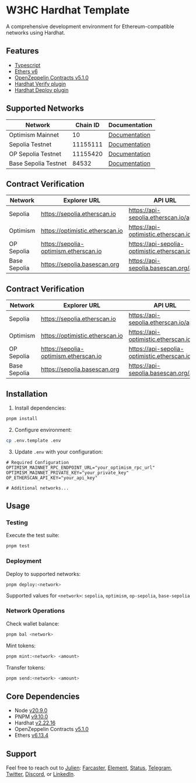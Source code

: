 # W3HC Hardhat Template

A comprehensive development environment for Ethereum-compatible networks using Hardhat.

## Features

-   [Typescript](https://www.typescriptlang.org/)
-   [Ethers v6](https://docs.ethers.org/v6/)
-   [OpenZeppelin Contracts v5.1.0](https://github.com/OpenZeppelin/openzeppelin-contracts/releases/tag/v5.1.0)
-   [Hardhat Verify plugin](https://hardhat.org/hardhat-runner/plugins/nomicfoundation-hardhat-verify)
-   [Hardhat Deploy plugin](https://github.com/wighawag/hardhat-deploy)

## Supported Networks

| Network | Chain ID | Documentation |
|---------|----------|---------------|
| Optimism Mainnet | 10 | [Documentation](https://docs.optimism.io/chain/networks#op-mainnet) |
| Sepolia Testnet | 11155111 | [Documentation](https://ethereum.org/nb/developers/docs/networks/#sepolia) |
| OP Sepolia Testnet | 11155420 | [Documentation](https://docs.optimism.io/chain/networks#op-sepolia) |
| Base Sepolia Testnet | 84532 | [Documentation](https://docs.base.org/docs/network-information/#base-testnet-sepolia) |

## Contract Verification

| Network | Explorer URL | API URL | API Key Variable |
|---------|--------------|---------|-----------------|
| Sepolia | https://sepolia.etherscan.io | https://api-sepolia.etherscan.io/api | ETHERSCAN_API_KEY |
| Optimism | https://optimistic.etherscan.io | https://api-optimistic.etherscan.io/api | OP_ETHERSCAN_API_KEY |
| OP Sepolia | https://sepolia-optimism.etherscan.io | https://api-sepolia-optimistic.etherscan.io/api | OP_ETHERSCAN_API_KEY |
| Base Sepolia | https://sepolia.basescan.org | https://api-sepolia.basescan.org/api | BASE_ETHERSCAN_API_KEY |

## Contract Verification

| Network | Explorer URL | API URL | API Key Variable |
|---------|--------------|---------|-----------------|
| Sepolia | https://sepolia.etherscan.io | https://api-sepolia.etherscan.io/api | ETHERSCAN_API_KEY |
| Optimism | https://optimistic.etherscan.io | https://api-optimistic.etherscan.io/api | OP_ETHERSCAN_API_KEY |
| OP Sepolia | https://sepolia-optimism.etherscan.io | https://api-sepolia-optimistic.etherscan.io/api | OP_ETHERSCAN_API_KEY |
| Base Sepolia | https://sepolia.basescan.org | https://api-sepolia.basescan.org/api | BASE_ETHERSCAN_API_KEY |

## Installation

1. Install dependencies:
```bash
pnpm install
```

2. Configure environment:
```bash
cp .env.template .env
```

3. Update `.env` with your configuration:
```plaintext
# Required Configuration
OPTIMISM_MAINNET_RPC_ENDPOINT_URL="your_optimism_rpc_url"
OPTIMISM_MAINNET_PRIVATE_KEY="your_private_key"
OP_ETHERSCAN_API_KEY="your_api_key"

# Additional networks...
```

## Usage

### Testing
Execute the test suite:
```bash
pnpm test
```

### Deployment
Deploy to supported networks:
```bash
pnpm deploy:<network>
```
Supported values for `<network>`: `sepolia`, `optimism`, `op-sepolia`, `base-sepolia`

### Network Operations

Check wallet balance:
```bash
pnpm bal <network>
```

Mint tokens:
```bash
pnpm mint:<network> <amount>
```

Transfer tokens:
```bash
pnpm send:<network> <amount>
```

## Core Dependencies

-   Node [v20.9.0](https://nodejs.org/uk/blog/release/v20.9.0/)
-   PNPM [v9.10.0](https://pnpm.io/pnpm-vs-npm)
-   Hardhat [v2.22.16](https://github.com/NomicFoundation/hardhat/releases/)
-   OpenZeppelin Contracts [v5.1.0](https://github.com/OpenZeppelin/openzeppelin-contracts/releases/tag/v5.1.0)
-   Ethers [v6.13.4](https://docs.ethers.org/v6/)

## Support

Feel free to reach out to [Julien](https://github.com/julienbrg): [Farcaster](https://warpcast.com/julien-), [Element](https://matrix.to/#/@julienbrg:matrix.org), [Status](https://status.app/u/iwSACggKBkp1bGllbgM=#zQ3shmh1sbvE6qrGotuyNQB22XU5jTrZ2HFC8bA56d5kTS2fy), [Telegram](https://t.me/julienbrg), [Twitter](https://twitter.com/julienbrg), [Discord](https://discordapp.com/users/julienbrg), or [LinkedIn](https://www.linkedin.com/in/julienberanger/).